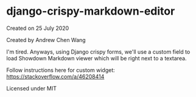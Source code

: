 # django-crispy-markdown-editor

Created on 25 July 2020

Created by Andrew Chen Wang

I'm tired. Anyways, using Django crispy forms,
we'll use a custom field to load Showdown Markdown
viewer which will be right next to a textarea. 

Follow instructions here for custom widget: https://stackoverflow.com/a/46208414

Licensed under MIT